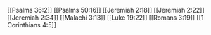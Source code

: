 [[Psalms 36:2]]
[[Psalms 50:16]]
[[Jeremiah 2:18]]
[[Jeremiah 2:22]]
[[Jeremiah 2:34]]
[[Malachi 3:13]]
[[Luke 19:22]]
[[Romans 3:19]]
[[1 Corinthians 4:5]]
